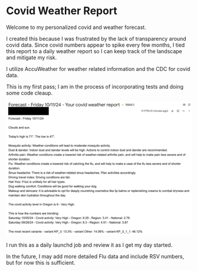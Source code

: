 # Covid Weather Report


Welcome to my personalized covid and weather forecast.

I created this because I was frustrated by the lack of transparency around covid data. Since covid numbers appear to spike every few months, I tied this report to a daily weather report so I can keep track of the landscape and mitigate my risk.

I utilize AccuWeather for weather related information and the CDC for covid data.

This is my first pass; I am in the process of incorporating tests and doing some code cleaup.

![Example](./email_screenshot.png)

I run this as a daily launchd job and review it as I get my day started.

In the future, I may add more detailed Flu data and include RSV numbers, but for now this is sufficient.
